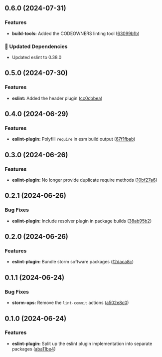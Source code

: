 ## 0.6.0 (2024-07-31)


### Features

- **build-tools:** Added the CODEOWNERS linting tool ([63099b1b](https://github.com/storm-software/storm-ops/commit/63099b1b))


### 🧱 Updated Dependencies

- Updated eslint to 0.38.0

## 0.5.0 (2024-07-30)


### Features

- **eslint:** Added the header plugin ([cc0cbbea](https://github.com/storm-software/storm-ops/commit/cc0cbbea))

## 0.4.0 (2024-06-29)

### Features

- **eslint-plugin:** Polyfill `require` in esm build output
  ([67f1fbab](https://github.com/storm-software/storm-ops/commit/67f1fbab))

## 0.3.0 (2024-06-26)

### Features

- **eslint-plugin:** No longer provide duplicate require methods
  ([10bf27a6](https://github.com/storm-software/storm-ops/commit/10bf27a6))

## 0.2.1 (2024-06-26)

### Bug Fixes

- **eslint-plugin:** Include resolver plugin in package builds
  ([38ab95b2](https://github.com/storm-software/storm-ops/commit/38ab95b2))

## 0.2.0 (2024-06-26)

### Features

- **eslint-plugin:** Bundle storm software packages
  ([f2daca8c](https://github.com/storm-software/storm-ops/commit/f2daca8c))

## 0.1.1 (2024-06-24)

### Bug Fixes

- **storm-ops:** Remove the `lint-commit` actions
  ([a502e8c0](https://github.com/storm-software/storm-ops/commit/a502e8c0))

## 0.1.0 (2024-06-24)

### Features

- **eslint-plugin:** Split up the eslint plugin implementation into separate
  packages
  ([aba11be4](https://github.com/storm-software/storm-ops/commit/aba11be4))
